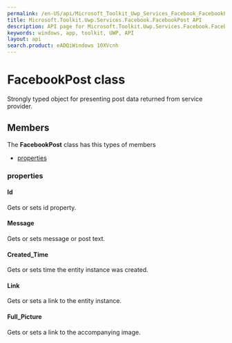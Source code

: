 ```yaml
---
permalink: /en-US/api/Microsoft_Toolkit_Uwp_Services_Facebook_FacebookPost.htm
title: Microsoft.Toolkit.Uwp.Services.Facebook.FacebookPost API 
description: API page for Microsoft.Toolkit.Uwp.Services.Facebook.FacebookPost
keywords: windows, app, toolkit, UWP, API
layout: api
search.product: eADQiWindows 10XVcnh
---
```



# FacebookPost class

Strongly typed object for presenting post data returned from service provider.

## Members

The **FacebookPost** class has this types of members

* [properties](#properties)

### properties

#### Id

Gets or sets id property.



#### Message

Gets or sets message or post text.



#### Created_Time

Gets or sets time the entity instance was created.



#### Link

Gets or sets a link to the entity instance.



#### Full_Picture

Gets or sets a link to the accompanying image.


